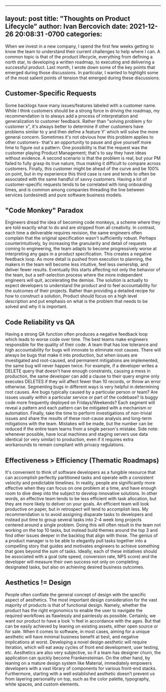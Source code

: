 
---
layout: post
title:  "Thoughts on Product Lifecycle"
author: Ivan Bercovich
date:   2021-12-26 20:08:31 -0700
categories:
---
When we invest in a new company, I spend the first few weeks getting to know the team to understand their current challenges to help where I can. A common topic is that of the product lifecycle, everything from defining a north star, to developing a written roadmap, to executing and delivering a successful product. Last month, I wrote down some of the key points that emerged during those discussions. In particular, I wanted to highlight some of the most salient points of tension that emerged during these discussions.

Customer-Specific Requests
--------------------------

Some backlogs have many issues/features labeled with a customer name. While I think customers should be a strong force in driving the roadmap, my recommendation is to always add a process of interpretation and generalization to customer feedback. Rather than "solving problem y for customer x", it's always better to determine if other customers have problems similar to y and then define a feature Y' which will solve the more general concern. Sometimes it's not obvious how this problem applies to other customers- that's an opportunity to pause and give yourself more time to figure out a pattern. One possibility is that the request was the customer playing Product Management; that's to say they have ideas without evidence. A second scenario is that the problem is real, but your PM failed to fully grasp its true nature, thus making it difficult to compare across customers. Finally, this customer might be ahead of the curve and be 100% on point, but in my experience this third case is rare and tends to often be associated with the same handful of savvy customers. Having a lot of customer-specific requests tends to be correlated with long onboarding times, and is common among companies threading the line between services (undesired) and pure software business models.

"Code Monkey" Paradox
---------------------

Engineers dread the idea of becoming code monkeys, a scheme where they are told exactly what to do and are stripped from all creativity. In contrast, each time a deliverable requires revision, the same engineers often complain that the original specification wasn't sufficiently robust. Perhaps counterintuitively, by increasing the granularity and detail of requests coming to engineering, the team adapts to become progressively worse at interpreting any gaps in a product specification. This creates a negative feedback loop. As more detail is pushed from execution to planning, the makers in the team will become less intuitive, feel less ownership, and deliver fewer results. Eventually this starts affecting not only the behavior of the team, but a self-selection process where the more independent engineers will quit, accelerating the demise. The solution is actually to expect developers to understand the product and to feel accountability for the outcomes of their projects. Rather than providing a detailed recipe for how to construct a solution, Product should focus on a high level description and put emphasis on what is the problem that needs to be solved and why it is important.

Code Reliability vs QA
----------------------

Having a strong QA function often produces a negative feedback loop which leads to worse code over time. The best teams make engineers responsible for the quality of their code. A team that has low tolerance and high accountability for bugs will innovate to eliminate root causes. There will always be bugs that make it into production, but when issues are investigated and root-caused, and permanent mitigations are implemented, the same bug will never happen twice. For example, if a developer writes a DELETE query that doesn't have enough constraints, causing a mess in production, the same developer can add a clause to their query engine only executes DELETES if they will affect fewer than 10 records, or throw an error otherwise. Segmenting bugs in different ways is very helpful in determining root causes. Are bugs typically caused by a particular person or team? Are issues usually within a particular service or part of the codebase? Is buggy code more frequently deployed on Fridays/Weekends? Each segment will reveal a pattern and each pattern can be mitigated with a mechanism or automation. Finally, take the time to perform investigations of non-trivial issues and share the results of these root-cause analysis and long-term mitigations with the team. Mistakes will be made, but the number can be reduced if the entire team learns from a single person's mistake. Side note: whenever possible, have local machines and staging servers use data identical (or very similar) to production, even if it requires extra workarounds to remain compliant with privacy regulations.

Effectiveness > Efficiency (Thematic Roadmaps)
----------------------------------------------

It's convenient to think of software developers as a fungible resource that can accomplish perfectly partitioned tasks and operate with a consistent velocity and predictable timelines. In reality, people are significantly more effective when they can focus on one problem at a time, and have enough room to dive deep into the subject to develop innovative solutions. In other words, an effective team tends to be less efficient with task allocation, but they are more likely to deliver on your goals. An efficient team will look productive on paper, but in retrospect will tend to accomplish less. My recommendation is to avoid assigning disparate tasks to developers and instead put time to group several tasks into 2-4 week long projects centered around a single problem. Doing this will often result in the team not working on the top 10 tasks, but instead build themes around the top 3 and find other issues deeper in the backlog that align with those. The genius of a product manager is to be able to elegantly pull tasks together into a compelling story that guides and motivates engineers to achieve something that goes beyond the sum of tasks. Ideally, each of these initiatives should be associated with a goal (site speed, conversion rate, NPS score) and the developer will measure their own success not only on completing designated tasks, but also on achieving desired business outcomes. 

Aesthetics != Design
--------------------

People often conflate the general concept of design with the specific aspect of aesthetics. The most important design consideration for the vast majority of products is that of functional design. Namely, whether the product has the right ergonomics to enable the user to navigate the required workflows as flawlessly and painlessly as possible. Certainly, we want our product to have a look ‘n feel in accordance with the ages. But that can be easily achieved by leaning on existing assets, either open source or for sale. When it comes to software, in most cases, aiming for a unique aesthetic will have minimal business benefit at best, and negative implications at worst. Developing a novel design aesthetic will require iteration, which will eat away cycles of front end development, user testing, etc. Aesthetics are also very subjective, so if a team has designer churn, the application can quickly become Frankensteinian. On the other hand, by leaning on a mature design system like Material, immediately empowers developers with a vast library of components for various front-end stacks. Furthermore, starting with a well established aesthetic doesn’t prevent us from layering personality on top, such as the color palette, typography, white spaces, and custom elements. 


